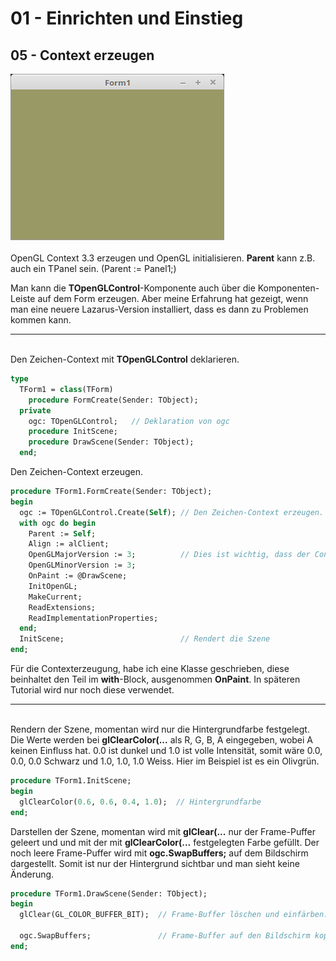 # 01 - Einrichten und Einstieg
## 05 - Context erzeugen

<img src="image.png" alt="Selfhtml"><br><br>
OpenGL Context 3.3 erzeugen und OpenGL initialisieren.
<b>Parent</b> kann z.B. auch ein TPanel sein. (Parent := Panel1;)

Man kann die <b>TOpenGLControl</b>-Komponente auch über die Komponenten-Leiste auf dem Form erzeugen.
Aber meine Erfahrung hat gezeigt, wenn man eine neuere Lazarus-Version installiert, dass es dann zu Problemen kommen kann.
<hr><br>
Den Zeichen-Context mit <b>TOpenGLControl</b> deklarieren.

```pascal
type
  TForm1 = class(TForm)
    procedure FormCreate(Sender: TObject);
  private
    ogc: TOpenGLControl;   // Deklaration von ogc
    procedure InitScene;
    procedure DrawScene(Sender: TObject);
  end;
```

Den Zeichen-Context erzeugen.

```pascal
procedure TForm1.FormCreate(Sender: TObject);
begin
  ogc := TOpenGLControl.Create(Self); // Den Zeichen-Context erzeugen.
  with ogc do begin
    Parent := Self;
    Align := alClient;
    OpenGLMajorVersion := 3;          // Dies ist wichtig, dass der Context 3.3 verwendet wird.
    OpenGLMinorVersion := 3;
    OnPaint := @DrawScene;
    InitOpenGL;
    MakeCurrent;
    ReadExtensions;
    ReadImplementationProperties;
  end;
  InitScene;                          // Rendert die Szene
end;
```

Für die Contexterzeugung, habe ich eine Klasse geschrieben, diese beinhaltet den Teil im <b>with</b>-Block, ausgenommen <b>OnPaint</b>.
In späteren Tutorial wird nur noch diese verwendet.
<hr><br>
Rendern der Szene, momentan wird nur die Hintergrundfarbe festgelegt.
Die Werte werden bei <b>glClearColor(...</b> als R, G, B, A eingegeben, wobei A keinen Einfluss hat.
0.0 ist dunkel und 1.0 ist volle Intensität, somit wäre 0.0, 0.0, 0.0 Schwarz und 1.0, 1.0, 1.0 Weiss.
Hier im Beispiel ist es ein Olivgrün.

```pascal
procedure TForm1.InitScene;
begin
  glClearColor(0.6, 0.6, 0.4, 1.0);  // Hintergrundfarbe
end;
```

Darstellen der Szene, momentan wird mit <b>glClear(...</b> nur der Frame-Puffer geleert und und mit der mit <b>glClearColor(...</b> festgelegten Farbe gefüllt.
Der noch leere Frame-Puffer wird mit <b>ogc.SwapBuffers;</b> auf dem Bildschirm dargestellt.
Somit ist nur der Hintergrund sichtbar und man sieht keine Änderung.

```pascal
procedure TForm1.DrawScene(Sender: TObject);
begin
  glClear(GL_COLOR_BUFFER_BIT);  // Frame-Buffer löschen und einfärben.

  ogc.SwapBuffers;               // Frame-Buffer auf den Bildschirm kopieren.
end;
```


